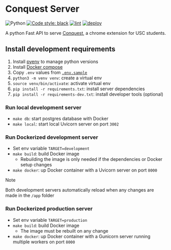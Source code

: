 # Conquest Server
![Python](https://img.shields.io/badge/python-3.11-blue.svg)
[![Code style: black](https://img.shields.io/badge/code%20style-black-000000.svg)](https://github.com/psf/black)
[![lint](https://github.com/brennenho/conquest-server/actions/workflows/lint.yml/badge.svg)](https://github.com/brennenho/conquest-server/actions/workflows/lint.yml)
[![deploy](https://github.com/brennenho/conquest-server/actions/workflows/deploy.yml/badge.svg)](https://github.com/brennenho/conquest-server/actions/workflows/deploy.yml)

A python Fast API to serve [Conquest](https://github.com/brennenho/conquest), a chrome extension for USC students.


## Install development requirements
1. Install [pyenv](https://github.com/pyenv/pyenv) to manage python versions
2. Install [Docker compose](https://docs.docker.com/compose/install/)
3. Copy `.env` values from [`.env.sample`](.env.sample)
4. `python3 -m venv venv`: create a virtual env
5. `source venv/bin/activate`: activate virtual env
6. `pip install -r requirements.txt`: install server dependencies
7. `pip install -r requirements-dev.txt`: install developer tools (optional)

### Run local development server
- `make db`: start postgres database with Docker
- `make local`: start local Uvicorn server on port `3002`

### Run Dockerized development server
- Set env variable `TARGET=development`
- `make build`: build Docker image
    - Rebuilding the image is only needed if the dependencies or Docker setup changes
- `make docker`: up Docker container with a Uvicorn server on port `8000`

> [!NOTE]
> Both development servers automatically reload when any changes are made in the `/app` folder

### Run Dockerized production server
- Set env variable `TARGET=production`
- `make build`: build Docker image
    - The image must be rebuilt on any change
- `make docker`: up Docker container with a Gunicorn server running multiple workers on port `8000`